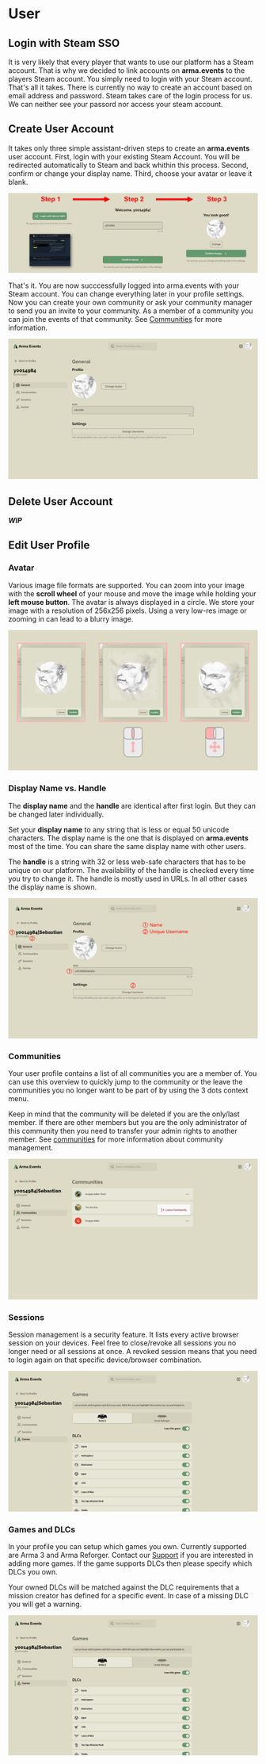 # User

## Login with Steam SSO

It is very likely that every player that wants to use our platform has a Steam account. That is why we decided to link accounts on **arma.events** to the players Steam account. You simply need to login with your Steam account. That's all it takes. There is currently no way to create an account based on email address and password. Steam takes care of the login process for us. We can neither see your passord nor access your steam account.

## Create User Account

It takes only three simple assistant-driven steps to create an **arma.events** user account. First, login with your existing Steam Account. You will be redirected automatically to Steam and back whithin this process. Second, confirm or change your display name. Third, choose your avatar or leave it blank.

![Create Account](images/create-account.png "Create Account")

That's it. You are now succcessfully logged into arma.events with your Steam account. You can change everything later in your profile settings. Now you can create your own community or ask your community manager to send you an invite to your community. As a member of a community you can join the events of that community. See [Communities](communities.md "Communities") for more information.

![User Profile](images/user-profile.png "User Profile")

## Delete User Account

***WIP***

## Edit User Profile

### Avatar

Various image file formats are supported. You can zoom into your image with the **scroll wheel** of your mouse and move the image while holding your **left mouse button**. The avatar is always displayed in a circle. We store your image with a resolution of 256x256 pixels. Using a very low-res image or zooming in can lead to a blurry image.

![Avatar](images/avatar.png "Avatar")

### Display Name vs. Handle

The **display name** and the **handle** are identical after first login. But they can be changed later individually.

Set your **display name** to any string that is less or equal 50 unicode characters. The display name is the one that is displayed on **arma.events** most of the time. You can share the same display name with other users.

The **handle** is a string with 32 or less web-safe characters that has to be unique on our platform. The availability of the handle is checked every time you try to change it. The handle is mostly used in URLs. In all other cases the display name is shown.

![Name vs. Username](images/name-vs-username.png "Name vs. Username")

### Communities

Your user profile contains a list of all communities you are a member of. You can use this overview to quickly jump to the community or the leave the communities you no longer want to be part of by using the 3 dots context menu.

Keep in mind that the community will be deleted if you are the only/last member. If there are other members but you are the only administrator of this community then you need to transfer your admin rights to another member. See [communities](communities.md "Communities") for more information about community management.

![Sessions](images/user-profile-communities-overview.png "Sessions")

### Sessions

Session management is a security feature. It lists every active browser session on your devices. Feel free to close/revoke all sessions you no longer need or all sessions at once. A revoked session means that you need to login again on that specific device/browser combination.

![Sessions](images/games-and-dlcs.png "Sessions")

### Games and DLCs

In your profile you can setup which games you own. Currently supported are Arma 3 and Arma Reforger. Contact our [Support](support.md "Support") if you are interested in adding more games. If the game supports DLCs then please specify which DLCs you own.

Your owned DLCs will be matched against the DLC requirements that a mission creator has defined for a specific event. In case of a missing DLC you will get a warning.

![Games and DLCs](images/games-and-dlcs.png "Games and DLCs")
